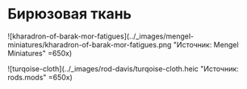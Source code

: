 # Бирюзовая ткань

![kharadron-of-barak-mor-fatigues](../_images/mengel-miniatures/kharadron-of-barak-mor-fatigues.png "Источник: Mengel Miniatures" =650x)

![turqoise-cloth](../_images/rod-davis/turqoise-cloth.heic "Источник: rods.mods" =650x)
